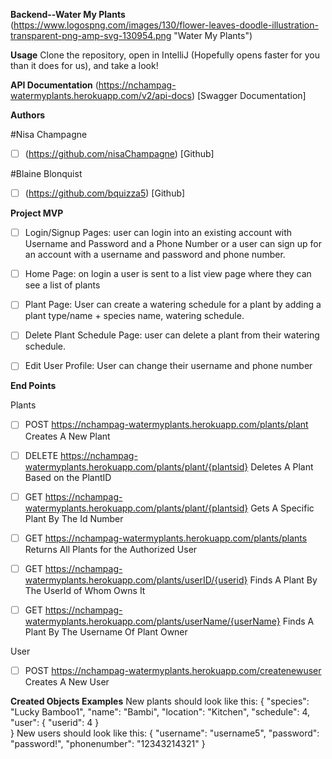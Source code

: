 **Backend--Water My Plants** (https://www.logospng.com/images/130/flower-leaves-doodle-illustration-transparent-png-amp-svg-130954.png "Water My Plants")


**Usage**
Clone the repository, open in IntelliJ (Hopefully opens faster for you than it does for us), and  take a look!

**API Documentation**
(https://nchampag-watermyplants.herokuapp.com/v2/api-docs) [Swagger Documentation]

**Authors**

#Nisa Champagne
- [ ] (https://github.com/nisaChampagne) [Github]


#Blaine Blonquist
- [ ] (https://github.com/bquizza5) [Github]

**Project MVP**
- [ ] Login/Signup Pages: user can login into an existing account with Username and Password and a Phone Number or a user can sign up for an account with a username and password and phone number.

- [ ] Home Page: on login a user is sent to a list view page where they can see a list of plants

- [ ] Plant Page: User can create a watering schedule for a plant by adding a plant type/name + species name, watering schedule.

- [ ] Delete Plant Schedule Page: user can delete a plant from their watering schedule.

- [ ] Edit User Profile: User can change their username and phone number

**End Points**

Plants

- [ ] POST  https://nchampag-watermyplants.herokuapp.com/plants/plant
            Creates A New Plant

- [ ] DELETE https://nchampag-watermyplants.herokuapp.com/plants/plant/{plantsid}
            Deletes A Plant Based on the PlantID

- [ ] GET https://nchampag-watermyplants.herokuapp.com/plants/plant/{plantsid}
            Gets A Specific Plant By The Id Number

- [ ] GET https://nchampag-watermyplants.herokuapp.com/plants/plants
            Returns All Plants for the Authorized User

- [ ] GET https://nchampag-watermyplants.herokuapp.com/plants/userID/{userid}
            Finds A Plant By The UserId of Whom Owns It

- [ ] GET https://nchampag-watermyplants.herokuapp.com/plants/userName/{userName}
            Finds A Plant By The Username Of Plant Owner

User

- [ ] POST https://nchampag-watermyplants.herokuapp.com/createnewuser
             Creates A New User




**Created Objects Examples**
New plants should look like this:
{
        "species": "Lucky Bamboo1",
        "name": "Bambi",
        "location": "Kitchen",
        "schedule": 4,
        "user": {
           "userid": 4
               }                    
}
New users should look like this:
{
    "username": "username5",
    "password": "password!",
    "phonenumber": "12343214321"
}
